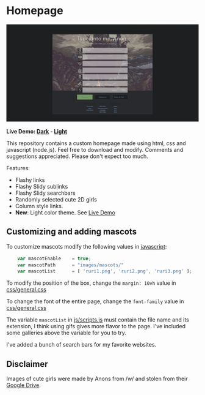 Homepage
====

![alt tag](screenshots/preview3.png "Homepage preview")

**Live Demo: [Dark](http://gokoururi.github.io/homepage/) - [Light](http://gokoururi.github.io/homepage/index-light.html)**

This repository contains a custom homepage made using html, css and javascript (node.js). Feel free to download and modify. Comments and suggestions appreciated. Please don't expect too much.

Features:
* Flashy links
* Flashy Slidy sublinks
* Flashy Slidy searchbars 
* Randomly selected cute 2D girls
* Column style links.
* **New**: Light color theme. See [Live Demo](http://gokoururi.github.io/homepage/index-light.html)

Customizing and adding mascots
----

To customize mascots modify the following values in [javascript](js/scripts.js):

```javascript
    var mascotEnable    = true;
    var mascotPath      = "images/mascots/"
    var mascotList      = [ 'ruri1.png', 'ruri2.png', 'ruri3.png' ];
```

To modify the position of the box, change the ```margin: 10vh``` value in [css/general.css](css/general.css)

To change the font of the entire page, change the ```font-family``` value in [css/general.css](css/general.css)

The variable ```mascotList``` in [js/scripts.js](js/scripts.js) must contain the file name and its extension, I think using gifs gives more flavor to the page. I've included some galleries above the variable for you to try.

I've added a bunch of search bars for my favorite websites.

Disclaimer
----
Images of cute girls were made by Anons from /w/ and stolen from their [Google Drive](https://drive.google.com/folderview?id=0B_VmbVyD4eT3N1VUbGN4Wjd5OVE).
